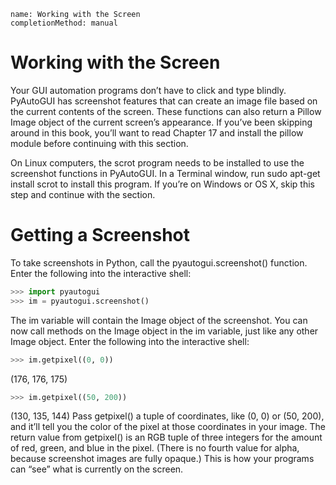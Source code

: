 ```ngMeta
name: Working with the Screen
completionMethod: manual
```
# Working with the Screen
Your GUI automation programs don’t have to click and type blindly. PyAutoGUI has screenshot features that can create an image file based on the current contents of the screen. These functions can also return a Pillow Image object of the current screen’s appearance. If you’ve been skipping around in this book, you’ll want to read Chapter 17 and install the pillow module before continuing with this section.

On Linux computers, the scrot program needs to be installed to use the screenshot functions in PyAutoGUI. In a Terminal window, run sudo apt-get install scrot to install this program. If you’re on Windows or OS X, skip this step and continue with the section.

# Getting a Screenshot
To take screenshots in Python, call the pyautogui.screenshot() function. Enter the following into the interactive shell:

```python
>>> import pyautogui
>>> im = pyautogui.screenshot()
```
The im variable will contain the Image object of the screenshot. You can now call methods on the Image object in the im variable, just like any other Image object. Enter the following into the interactive shell:

```python
>>> im.getpixel((0, 0))
```
(176, 176, 175)
```python
>>> im.getpixel((50, 200))
```
(130, 135, 144)
Pass getpixel() a tuple of coordinates, like (0, 0) or (50, 200), and it’ll tell you the color of the pixel at those coordinates in your image. The return value from getpixel() is an RGB tuple of three integers for the amount of red, green, and blue in the pixel. (There is no fourth value for alpha, because screenshot images are fully opaque.) This is how your programs can “see” what is currently on the screen.

